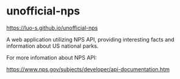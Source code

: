 # unofficial-nps

https://luo-s.github.io/unofficial-nps

A web application utilizing NPS API, providing interesting facts and information about US national parks.

For more infomation about NPS API:

https://www.nps.gov/subjects/developer/api-documentation.htm
